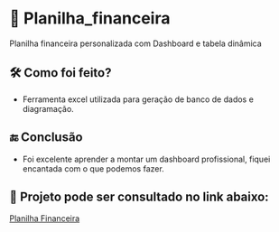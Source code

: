 # 📓 Planilha_financeira
Planilha financeira personalizada com Dashboard e tabela dinâmica

## 🛠️ Como foi feito?
- Ferramenta excel utilizada para geração de banco de dados e diagramação.

## 🔚 Conclusão 
- Foi excelente aprender a montar um dashboard profissional, fiquei encantada com o que podemos fazer.

## 🔗 Projeto pode ser consultado no link abaixo:
[Planilha Financeira](https://github.com/JaneAzevedo/planilha_financeira/blob/main/Planilha%20de%20Or%C3%A7amento.xlsx)
